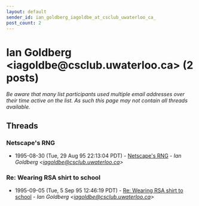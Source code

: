 ```yaml
---
layout: default
sender_id: ian_goldberg_iagoldbe_at_csclub_uwaterloo_ca_
post_count: 2
---
```


# Ian Goldberg <iagoldbe<span>@</span>csclub.uwaterloo.ca> (2 posts)

_Be aware that many list participants used multiple email addresses over their time active on the list. As such this page may not contain all threads available._

## Threads

### Netscape's RNG
+ 1995-08-30 (Tue, 29 Aug 95 22:13:04 PDT) - [Netscape's RNG](/archive/1995/08/92af2d5a339b615d1f89710249a116555d7f00c151fc2cca77fe762a5722c496) - _Ian Goldberg \<iagoldbe@csclub.uwaterloo.ca\>_

### Re: Wearing RSA shirt to school
+ 1995-09-05 (Tue, 5 Sep 95 12:46:19 PDT) - [Re: Wearing RSA shirt to school](/archive/1995/09/49fea8ba426e246b6ce507b5d5949a5a029143f425720f34f20bfea520861e5b) - _Ian Goldberg \<iagoldbe@csclub.uwaterloo.ca\>_

